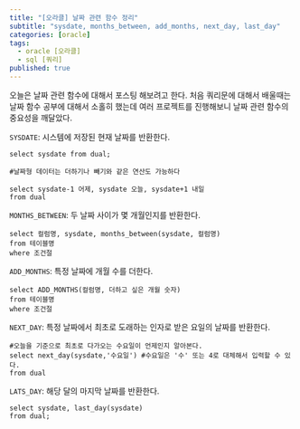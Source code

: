```yaml
---
title: "[오라클] 날짜 관련 함수 정리"
subtitle: "sysdate, months_between, add_months, next_day, last_day"
categories: [oracle]
tags:
  - oracle [오라클]
  - sql [쿼리]
published: true
---
```


오늘은 날짜 관련 함수에 대해서 포스팅 해보려고 한다. 처음 쿼리문에 대해서 배울때는 날짜 함수 공부에 대해서 소홀히 했는데 여러 프로젝트를 진행해보니 날짜 관련 함수의 중요성을 깨달았다.

`SYSDATE`: 시스템에 저장된 현재 날짜를 반환한다.

```
select sysdate from dual;

#날짜형 데이터는 더하기나 빼기와 같은 연산도 가능하다

select sysdate-1 어제, sysdate 오늘, sysdate+1 내일
from dual
```

`MONTHS_BETWEEN`: 두 날짜 사이가 몇 개월인지를 반환한다.

```
select 컬럼명, sysdate, months_between(sysdate, 컬럼명)
from 테이블명
where 조건절
```

`ADD_MONTHS`: 특정 날짜에 개월 수를 더한다.

```
select ADD_MONTHS(컬럼명, 더하고 싶은 개월 숫자)
from 테이블명
where 조건절
```

`NEXT_DAY`: 특정 날짜에서 최초로 도래하는 인자로 받은 요일의 날짜를 반환한다.

```
#오늘을 기준으로 최초로 다가오는 수요일이 언제인지 알아본다.
select next_day(sysdate,'수요일') #수요일은 '수' 또는 4로 대체해서 입력할 수 있다.
from dual
```

`LATS_DAY`: 해당 달의 마지막 날짜를 반환한다.

```
select sysdate, last_day(sysdate)
from dual;
```
